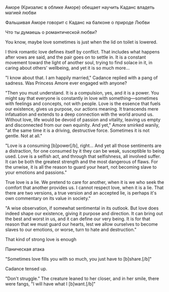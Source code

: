 Аморе (Кризалис в облике Аморе) обещает научить Каданс владеть магией любви

Фальшивая Аморе говорит с Каданс на балконе о природе Любви

Что ты думаешь о романтической любви?

You know, maybe love sometimes is just when the lid on toilet is lowered.


I think romantic love defines itself by conflict. That includes what happens after vows are said, and the pair goes on to settle in. It is a constant movement toward the light of another soul, trying to find solace in it, in caring about others' wellbeing, and yet it is so much more...

"I know about that. I am happily married," Cadance replied with a pang of sadness. Was Princess Amore ever engaged with anyone? 

"Then you must understand. It is a compulsion, yes, and it is a power. You might say that everyone is constantly in love with something—sometimes with feelings and concepts, not with people. Love is the essence that fuels our existence, gives us purpose, our actions meaning. It transcends mere infatuation and extends to a deep connection with the world around us. Without love, life would be devoid of passion and vitality, leaving us empty and disconnected from our own equinity. And yet," Amore smirked wanily, "at the same time it is a driving, destructive force. Sometimes it is not gentle. Not at all."

"Love is a consuming [b]power[/b], right... And yet all those sentiments are a distraction, for one consumed by it they can be weak, susceptible to being used. Love is a selfish act, and through that selfishness, all involved suffer. It can be both the greatest strength and the most dangerous of flaws. For the unwise, it is all the reason to guard your heart, not becoming slave to your emotions and passions."

True love is a lie. We pretend to care for another, when it is we who seek the comfort that another provides us. I cannot respect love, when it is a lie. That there are two versions, a true version and an accepted lie, is perhaps it's own commentary on its value in society."

"A wise observation, if somewhat sentimental in its outlook. But love does indeed shape our existence, giving it purpose and direction.  It can bring out the best and worst in us, and it can define our very being. It is for that reason that we must guard our hearts, lest we allow ourselves to become slaves to our emotions, or worse, turn to hate and destruction."

That kind of strong love is enough 


Паническая атака

"Sometimes love fills you with so much, you just have to [b]share.[/b]"

Cadance tensed up.

"Don't struggle." The creature leaned to her closer, and in her smile, there were fangs, "I will have what I [b]want.[/b]"